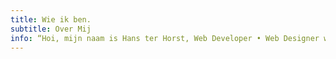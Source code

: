 ```yaml
---
title: Wie ik ben.
subtitle: Over Mij
info: “Hoi, mijn naam is Hans ter Horst, Web Developer • Web Designer woonachtig in Delden. Ik bewonder schoon en simpel design met oog voor detail en vindt het geweldig om ideeën te vertalen naar code. Dit moet er niet alleen gaaf uitzien, maar moet ook door anderen met plezier gebruikt worden.”
---
```

